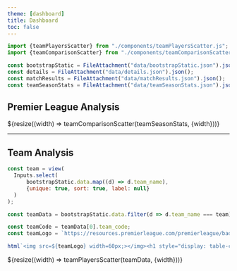 ```yaml
---
theme: [dashboard]
title: Dashboard
toc: false
---
```


```js
import {teamPlayersScatter} from "./components/teamPlayersScatter.js";
import {teamComparisonScatter} from "./components/teamComparisonScatter.js";
```

```js
const bootstrapStatic = FileAttachment("data/bootstrapStatic.json").json();
const details = FileAttachment("data/details.json").json();
const matchResults = FileAttachment("data/matchResults.json").json();
const teamSeasonStats = FileAttachment("data/teamSeasonStats.json").json();
```

## Premier League Analysis


<div class="grid grid-cols-2">
  <div class="card">
    ${resize((width) => teamComparisonScatter(teamSeasonStats, {width}))}
  </div>
</div>

<hr>

## Team Analysis

```js
const team = view(
  Inputs.select(
      bootstrapStatic.data.map((d) => d.team_name),
      {unique: true, sort: true, label: null}
  )
);
```

```js
const teamData = bootstrapStatic.data.filter(d => d.team_name === team);
```


```js
const teamCode = teamData[0].team_code;
const teamLogo = `https://resources.premierleague.com/premierleague/badges/50/t${teamCode}@x2.png`;
```

```js
html`<img src=${teamLogo} width=60px;></img><h1 style="display: table-caption; margin-left: 10px; min-width: 500px;">${team}</h1>`
```

<div class="grid grid-cols-1">
  <div class="card">
    ${resize((width) => teamPlayersScatter(teamData, {width}))}
  </div>
</div>

<style>

.inputs-3a86ea-input {
    height: 30px;
    float: right;
}

</style>
